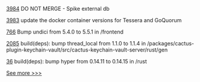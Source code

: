 
[3984](https://github.com/hyperledger/besu/pull/3984) DO NOT MERGE - Spike external db

[3983](https://github.com/hyperledger/besu/pull/3983) update the docker container versions for Tessera and GoQuorum

[766](https://github.com/hyperledger-labs/business-partner-agent/pull/766) Bump undici from 5.4.0 to 5.5.1 in /frontend

[2085](https://github.com/hyperledger/cactus/pull/2085) build(deps): bump thread_local from 1.1.0 to 1.1.4 in /packages/cactus-plugin-keychain-vault/src/cactus-keychain-vault-server/rust/gen

[36](https://github.com/hyperledger-labs/yui-corda-ibc/pull/36) build(deps): bump hyper from 0.14.11 to 0.14.15 in /rust


[See more >>>](https://start-here.hyperledger.org/pull-requests)
